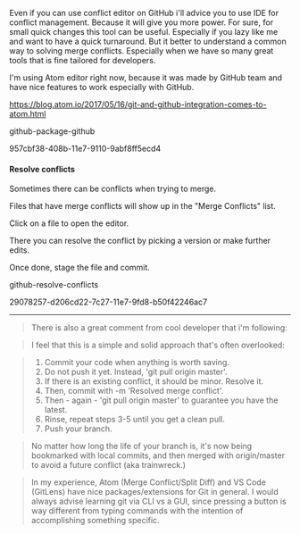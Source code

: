 
Even if you can use conflict editor on GitHub i'll advice you to use IDE for conflict management. Because it will give you more power. For sure, for small quick changes this tool can be useful. Especially if you lazy like me and want to have a quick turnaround. But it better to understand a common way to solving merge conflicts. Especially when we have so many great tools that is fine tailored for developers.

I'm using Atom editor right now, because it was made by GitHub team and have nice features to work especially with GitHub.


https://blog.atom.io/2017/05/16/git-and-github-integration-comes-to-atom.html

github-package-github

957cbf38-408b-11e7-9110-9abf8ff5ecd4


#### Resolve conflicts

Sometimes there can be conflicts when trying to merge.

Files that have merge conflicts will show up in the "Merge Conflicts" list.

Click on a file to open the editor.

There you can resolve the conflict by picking a version or make further edits.

Once done, stage the file and commit.

github-resolve-conflicts

29078257-d206cd22-7c27-11e7-9fd8-b50f42246ac7

---


> There is also a great comment from cool developer that i'm following:

> I feel that this is a simple and solid approach that's often overlooked:

> 1. Commit your code when anything is worth saving.
> 2. Do not push it yet. Instead, 'git pull origin master'.
> 3. If there is an existing conflict, it should be minor. Resolve it.
> 4. Then, commit with -m 'Resolved merge conflict'.
> 5. Then - again - 'git pull origin master' to guarantee you have the latest.
> 6. Rinse, repeat steps 3-5 until you get a clean pull.
> 7. Push your branch.

> No matter how long the life of your branch is, it's now being bookmarked with local commits, and then merged with origin/master to avoid a future conflict (aka trainwreck.)

> In my experience, Atom (Merge Conflict/Split Diff) and VS Code (GitLens) have nice packages/extensions for Git in general. I would always advise learning git via CLI vs a GUI, since pressing a button is way different from typing commands with the intention of accomplishing something specific.
